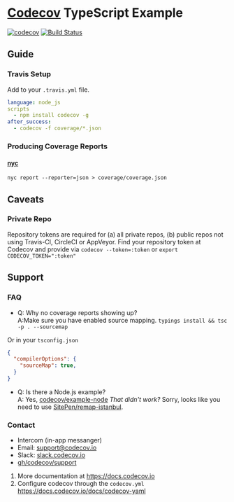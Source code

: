 # [Codecov][1] TypeScript Example

[1]: https://codecov.io/
[2]: https://twitter.com/codecov
[3]: mailto:hello@codecov.io
[4]: https://github.com/codecov/codecov-bash

[![codecov](https://codecov.io/gh/codecov/example-typescript/branch/master/graph/badge.svg)](https://codecov.io/gh/codecov/example-typescript)
[![Build Status](https://travis-ci.org/codecov/example-typescript.svg?branch=master)](https://travis-ci.org/codecov/example-typescript)

## Guide
### Travis Setup
Add to your `.travis.yml` file.
```yml
language: node_js
scripts
  - npm install codecov -g
after_success:
  - codecov -f coverage/*.json
```
### Producing Coverage Reports

#### [nyc](https://github.com/istanbuljs/nyc)
```
nyc report --reporter=json > coverage/coverage.json
```
## Caveats
### Private Repo
Repository tokens are required for (a) all private repos, (b) public repos not using Travis-CI, CircleCI or AppVeyor. Find your repository token at Codecov and provide via `codecov --token=:token` or `export CODECOV_TOKEN=":token"`

## Support
### FAQ
- Q: Why no coverage reports showing up?<br/>A:Make sure you have enabled source mapping. `typings install && tsc -p . --sourcemap`

Or in your `tsconfig.json`

```json
{
  "compilerOptions": {
    "sourceMap": true,
  }
}
```
- Q: Is there a Node.js example?<br/>A: Yes, [codecov/example-node](https://github.com/codecov/example-node)
*That didn't work?* Sorry, looks like you need to use [SitePen/remap-istanbul](https://github.com/SitePen/remap-istanbul).

### Contact
- Intercom (in-app messanger)
- Email: [support@codecov.io](mailto:support@codecov.io)
- Slack: [slack.codecov.io](https://slack.codecov.io)
- [gh/codecov/support](https://github.com/codecov/support)

1. More documentation at https://docs.codecov.io
2. Configure codecov through the `codecov.yml`  https://docs.codecov.io/docs/codecov-yaml

[1]: https://codecov.io/
